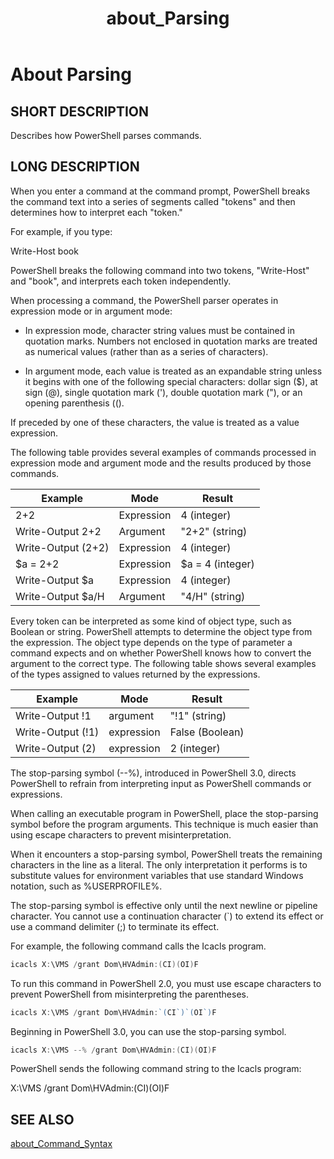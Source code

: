 ﻿---
ms.date:  06/09/2017
schema:  2.0.0
keywords:  powershell,cmdlet
title:  about_Parsing
---
# About Parsing

## SHORT DESCRIPTION

Describes how PowerShell parses commands.

## LONG DESCRIPTION

When you enter a command at the command prompt, PowerShell breaks the command
text into a series of segments called "tokens" and then determines how to
interpret each "token."

For example, if you type:

Write-Host book

PowerShell breaks the following command into two tokens, "Write-Host" and
"book", and interprets each token independently.

When processing a command, the PowerShell parser operates in expression mode
or in argument mode:

- In expression mode, character string values must be contained in
  quotation marks. Numbers not enclosed in quotation marks are treated as
  numerical values (rather than as a series of characters).

- In argument mode, each value is treated as an expandable string unless it
  begins with one of the following special characters: dollar sign (\$), at
  sign (@), single quotation mark (\'), double quotation mark (\"), or an
  opening parenthesis (\().

If preceded by one of these characters, the value is treated as a value
expression.

The following table provides several examples of commands processed in
expression mode and argument mode and the results produced by those
commands.

|Example            |Mode        | Result           |
|------------------ |----------  | ---------------- |
|2+2                |Expression  | 4 (integer)      |
|Write-Output 2+2   |Argument    | "2+2" (string)   |
|Write-Output (2+2) |Expression  | 4 (integer)      |
|\$a = 2+2          |Expression  | \$a = 4 (integer)|
|Write-Output $a    |Expression  | 4 (integer)      |
|Write-Output $a/H  |Argument    | "4/H" (string)   |

Every token can be interpreted as some kind of object type, such as Boolean
or string. PowerShell attempts to determine the object type from the
expression. The object type depends on the type of parameter a command
expects and on whether PowerShell knows how to convert the argument to the
correct type. The following table shows several examples of the types
assigned to values returned by the expressions.

|Example            |Mode        | Result         |
|------------------ |----------  | ---------------|
|Write-Output !1    |argument    | "!1" (string)  |
|Write-Output (!1)  |expression  | False (Boolean)|
|Write-Output (2)   |expression  | 2 (integer)    |

The stop-parsing symbol (--%), introduced in PowerShell 3.0, directs
PowerShell to refrain from interpreting input as PowerShell commands or
expressions.

When calling an executable program in PowerShell, place the stop-parsing
symbol before the program arguments. This technique is much easier than
using escape characters to prevent misinterpretation.

When it encounters a stop-parsing symbol, PowerShell treats the remaining
characters in the line as a literal. The only interpretation it performs is
to substitute values for environment variables that use standard Windows
notation, such as %USERPROFILE%.

The stop-parsing symbol is effective only until the next newline or
pipeline character. You cannot use a continuation character (`) to extend
its effect or use a command delimiter (;) to terminate its effect.

For example, the following command calls the Icacls program.

```powershell
icacls X:\VMS /grant Dom\HVAdmin:(CI)(OI)F
```

To run this command in PowerShell 2.0, you must use escape characters to
prevent PowerShell from misinterpreting the parentheses.

```powershell
icacls X:\VMS /grant Dom\HVAdmin:`(CI`)`(OI`)F
```

Beginning in PowerShell 3.0, you can use the stop-parsing symbol.

```powershell
icacls X:\VMS --% /grant Dom\HVAdmin:(CI)(OI)F
```

PowerShell sends the following command string to the Icacls program:

X:\VMS /grant Dom\HVAdmin:(CI)(OI)F

## SEE ALSO

[about_Command_Syntax](about_Command_Syntax.md)